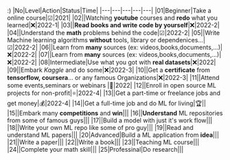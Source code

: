 :)
|No|Level|Action|Status|Time|
|---|---|---|---|---|
|01|Beginner|Take a online course|☑|2021|
|02||Watching **youtube** courses and **redo**  what you learned|❌|2022-1|
|03||**Read books and write code by yourself**|❌|2022-2|
|04||Understand the **math** problems behind the code|☑|2022-2|
|05||Write Machine learning algorithms **without** tools, library or dependenices...|☑|2022-2|
|06||Learn from **many** sources (ex: videos,books,documents,...)|❌|2022-2|
|07||Learn from **many** sources (ex: videos,books,documents,...)|❌|2022-2|
|08|Intermediate|Use what you got with **real datasets**|❌|2022|
|09||Embark *Kaggle* and do some|❌|2022-3|
|10||Get a **certificate** from **tensorflow, coursera**... or any famous Organizations|❌|2022-3|
|11||Attend some events,seminars or webinars |🙋|2022|
|12||Enroll in open source ML projects for non-profit|⭐|2022-4|
|13||Get a part-time or freelance jobs and get money|💰|2022-4|
|14||Get a full-time job and do ML for living|🏆||
|15||Embark many **competitions** and **win**|||
|16||**Understand** ML repositories from some of famous guys|||
|17||Build a model with just it's work flow|||
|18||Write your own ML repo like some of pro guy|||
|19||Read and understand ML papers|||
|20|Advanced|Build a ML application from **idea**|||
|21||Write a paper|||
|22||Write a book|||
|23||Teaching ML course|||
|24||Complete your math skill|||
|25|Professinal|Do research|||



